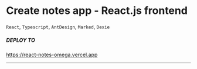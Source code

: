 # Create notes app - React.js frontend

`React`, `Typescript`, `AntDesign`, `Marked`, `Dexie`

##### DEPLOY TO

https://react-notes-omega.vercel.app

---
